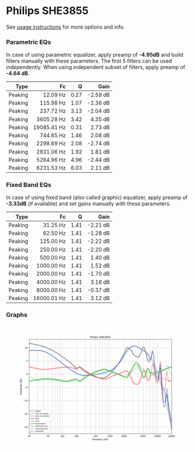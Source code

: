 # Philips SHE3855
See [usage instructions](https://github.com/jaakkopasanen/AutoEq#usage) for more options and info.

### Parametric EQs
In case of using parametric equalizer, apply preamp of **-4.95dB** and build filters manually
with these parameters. The first 5 filters can be used independently.
When using independent subset of filters, apply preamp of **-4.64 dB**.

| Type    | Fc          |    Q | Gain     |
|--------:|------------:|-----:|---------:|
| Peaking | 12.09 Hz    | 0.27 | -2.59 dB |
| Peaking | 115.98 Hz   | 1.07 | -2.36 dB |
| Peaking | 237.72 Hz   | 3.13 | -2.04 dB |
| Peaking | 3605.28 Hz  | 3.42 | 4.35 dB  |
| Peaking | 19085.41 Hz | 0.31 | 2.73 dB  |
| Peaking | 744.65 Hz   | 1.46 | 2.08 dB  |
| Peaking | 2298.69 Hz  | 2.08 | -2.74 dB |
| Peaking | 2831.06 Hz  | 1.92 | 1.81 dB  |
| Peaking | 5264.96 Hz  | 4.96 | -2.44 dB |
| Peaking | 6231.53 Hz  | 6.03 | 2.11 dB  |

### Fixed Band EQs
In case of using fixed band (also called graphic) equalizer, apply preamp of **-3.33dB**
(if available) and set gains manually with these parameters.

| Type    | Fc          |    Q | Gain     |
|--------:|------------:|-----:|---------:|
| Peaking | 31.25 Hz    | 1.41 | -2.21 dB |
| Peaking | 62.50 Hz    | 1.41 | -1.28 dB |
| Peaking | 125.00 Hz   | 1.41 | -2.22 dB |
| Peaking | 250.00 Hz   | 1.41 | -2.20 dB |
| Peaking | 500.00 Hz   | 1.41 | 1.40 dB  |
| Peaking | 1000.00 Hz  | 1.41 | 1.52 dB  |
| Peaking | 2000.00 Hz  | 1.41 | -1.70 dB |
| Peaking | 4000.00 Hz  | 1.41 | 3.18 dB  |
| Peaking | 8000.00 Hz  | 1.41 | -0.37 dB |
| Peaking | 16000.01 Hz | 1.41 | 3.12 dB  |

### Graphs
![](./Philips%20SHE3855.png)